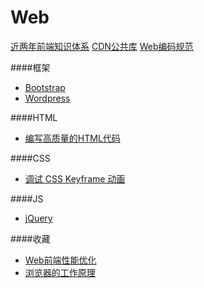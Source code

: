 # Web


[近两年前端知识体系](https://github.com/ouvens/frontend-system-map)
[CDN公共库](http://libs.useso.com/)
[Web编码规范](./web-styleguide.md)

####框架
* [Bootstrap](http://wrongwaycn.github.io/bootstrap/docs/index.html)
* [Wordpress](http://www.iplaysoft.com/wordpress-tutorial-video.html)

####HTML
* [编写高质量的HTML代码](http://blog.csdn.net/mr_lp/article/details/51434460)


####CSS
* [调试 CSS Keyframe 动画](https://www.w3ctech.com/topic/1472)


####JS
* [jQuery](http://kb.cnblogs.com/zt/jquery/jQuery_getting_started.html)


####收藏
* [Web前端性能优化](https://www.w3ctech.com/topic/1767)
* [浏览器的工作原理](https://www.w3ctech.com/topic/48)
